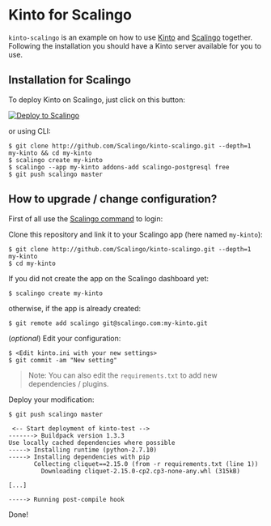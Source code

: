 # Kinto for Scalingo

`kinto-scalingo` is an example on how to use [Kinto](http://kinto-storage.org) and [Scalingo](https://scalingo.com) together.
Following the installation you should have a Kinto server available for you to use.

## Installation for Scalingo

To deploy Kinto on Scalingo, just click on this button:

[![Deploy to Scalingo](https://cdn.scalingo.com/deploy/button.svg)](https://my.scalingo.com/deploy)

or using CLI:

```
$ git clone http://github.com/Scalingo/kinto-scalingo.git --depth=1 my-kinto && cd my-kinto
$ scalingo create my-kinto
$ scalingo --app my-kinto addons-add scalingo-postgresql free
$ git push scalingo master
```

## How to upgrade / change configuration?

First of all use the [Scalingo command](http://cli.scalingo.com/) to login:

Clone this repository and link it to your Scalingo app (here named `my-kinto`):

```
$ git clone http://github.com/Scalingo/kinto-scalingo.git --depth=1 my-kinto
$ cd my-kinto
```

If you did not create the app on the Scalingo dashboard yet:

```
$ scalingo create my-kinto
```

otherwise, if the app is already created:

```
$ git remote add scalingo git@scalingo.com:my-kinto.git
```

(*optional*) Edit your configuration:

```
$ <Edit kinto.ini with your new settings>
$ git commit -am "New setting"
```

> Note: You can also edit the `requirements.txt` to add new dependencies / plugins.

Deploy your modification:

```
$ git push scalingo master

 <-- Start deployment of kinto-test -->
-------> Buildpack version 1.3.3
Use locally cached dependencies where possible
-----> Installing runtime (python-2.7.10)
-----> Installing dependencies with pip
       Collecting cliquet==2.15.0 (from -r requirements.txt (line 1))
         Downloading cliquet-2.15.0-cp2.cp3-none-any.whl (315kB)

[...]

-----> Running post-compile hook

```

Done!

